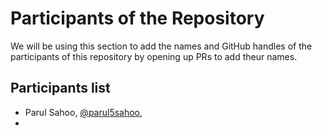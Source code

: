 # Participants of the Repository

We will be using this section to add the names and GitHub handles of the participants of this repository by opening up PRs to add theur names.

## Participants list

- Parul Sahoo, [@parul5sahoo](https://github.com/parul5sahoo),
- 
